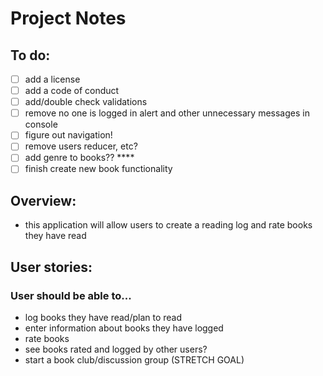 # Project Notes 

## To do:
- [ ] add a license
- [ ] add a code of conduct 
- [ ] add/double check validations
- [ ] remove no one is logged in alert and other unnecessary messages in console
- [ ] figure out navigation!
- [ ] remove users reducer, etc?
- [ ] add genre to books?? ****
- [ ] finish create new book functionality

## Overview: 
- this application will allow users to create a reading log and rate books they have read 

## User stories: 
### User should be able to... 
- log books they have read/plan to read 
- enter information about books they have logged
- rate books 
- see books rated and logged by other users? 
- start a book club/discussion group (STRETCH GOAL)